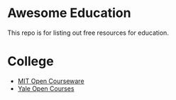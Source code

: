 # Awesome Education

This repo is for listing out free resources for education. 


# College

- [MIT Open Courseware](https://ocw.mit.edu/courses/)
- [Yale Open Courses](https://oyc.yale.edu/courses)

